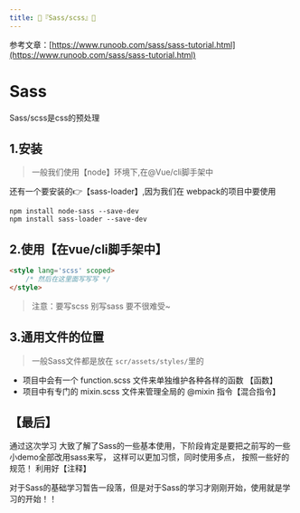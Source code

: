 ```yaml
---
title: 🍇『Sass/scss』🍇
---
```


参考文章：[https://www.runoob.com/sass/sass-tutorial.html](https://www.runoob.com/sass/sass-tutorial.html)

# Sass 
Sass/scss是css的预处理
## 1.安装
> 一般我们使用【node】环境下,在@Vue/cli脚手架中

还有一个要安装的👉【sass-loader】,因为我们在 webpack的项目中要使用

    npm install node-sass --save-dev
    npm install sass-loader --save-dev

## 2.使用【在vue/cli脚手架中】
```html
<style lang='scss' scoped>
    /* 然后在这里面写写写 */
</style>
```
> 注意：要写scss 别写sass 要不很难受~

## 3.通用文件的位置
>一般Sass文件都是放在 `scr/assets/styles/`里的

- 项目中会有一个 function.scss 文件来单独维护各种各样的函数 【函数】
- 项目中有专门的 mixin.scss 文件来管理全局的 @mixin 指令【混合指令】


## 【最后】
通过这次学习 大致了解了Sass的一些基本使用，下阶段肯定是要把之前写的一些小demo全部改用sass来写，
这样可以更加习惯，同时使用多点， 按照一些好的规范！ 利用好【注释】

对于Sass的基础学习暂告一段落，但是对于Sass的学习才刚刚开始，使用就是学习的开始！！